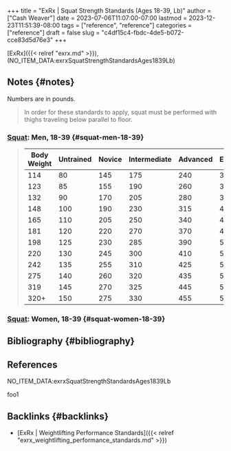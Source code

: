 +++
title = "ExRx | Squat Strength Standards (Ages 18-39, Lb)"
author = ["Cash Weaver"]
date = 2023-07-06T11:07:00-07:00
lastmod = 2023-12-23T11:51:39-08:00
tags = ["reference", "reference"]
categories = ["reference"]
draft = false
slug = "c4df15c4-fbdc-4de5-b072-cce83d5d76e3"
+++

[ExRx]({{< relref "exrx.md" >}}), (NO_ITEM_DATA:exrxSquatStrengthStandardsAges1839Lb)


## Notes {#notes}

Numbers are in pounds.

> In order for these standards to apply, squat must be performed with thighs traveling below parallel to floor.


### [Squat](https://exrx.net/WeightExercises/GluteusMaximus/BBSquat): Men, 18-39 {#squat-men-18-39}

> | Body Weight | Untrained | Novice | Intermediate | Advanced | Elite | World Record |
> |-------------|-----------|--------|--------------|----------|-------|--------------|
> | 114         | 80        | 145    | 175          | 240      | 320   | 528          |
> | 123         | 85        | 155    | 190          | 260      | 345   | 539          |
> | 132         | 90        | 170    | 205          | 280      | 370   | 550          |
> | 148         | 100       | 190    | 230          | 315      | 410   | 583          |
> | 165         | 110       | 205    | 250          | 340      | 445   | 660          |
> | 181         | 120       | 220    | 270          | 370      | 480   | 759          |
> | 198         | 125       | 230    | 285          | 390      | 505   | 803          |
> | 220         | 130       | 245    | 300          | 410      | 530   | 822          |
> | 242         | 135       | 255    | 310          | 425      | 550   | 858          |
> | 275         | 140       | 260    | 320          | 435      | 570   | 902          |
> | 319         | 145       | 270    | 325          | 445      | 580   | 921          |
> | 320+        | 150       | 275    | 330          | 455      | 595   | 1,080        |


### [Squat](https://exrx.net/WeightExercises/GluteusMaximus/BBSquat): Women, 18-39 {#squat-women-18-39}


## Bibliography {#bibliography}

## References

<style>.csl-entry{text-indent: -1.5em; margin-left: 1.5em;}</style><div class="csl-bib-body">
  <div class="csl-entry">NO_ITEM_DATA:exrxSquatStrengthStandardsAges1839Lb</div>
</div>

foo1


## Backlinks {#backlinks}

-   [ExRx | Weightlifting Performance Standards]({{< relref "exrx_weightlifting_performance_standards.md" >}})
